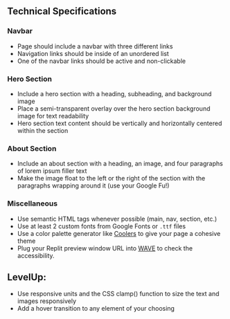 ## Technical Specifications 

### Navbar
- Page should include a navbar with three different links
- Navigation links should be inside of an unordered list
- One of the navbar links should be active and non-clickable

### Hero Section
- Include a hero section with a heading, subheading, and background image
- Place a semi-transparent overlay over the hero section background image for text readability
- Hero section text content should be vertically and horizontally centered within the section

### About Section
- Include an about section with a heading, an image, and four paragraphs of lorem ipsum filler text
- Make the image float to the left or the right of the section with the paragraphs wrapping around it (use your Google Fu!)

### Miscellaneous
- Use semantic HTML tags whenever possible (main, nav, section, etc.)
- Use at least 2 custom fonts from Google Fonts or `.ttf` files
- Use a color palette generator like [Coolers](https://coolors.co/) to give your page a cohesive theme 
- Plug your Replit preview window URL into [WAVE](https://wave.webaim.org/) to check the accessibility.

## LevelUp: 
- Use responsive units and the CSS clamp() function to size the text and images responsively
- Add a hover transition to any element of your choosing

